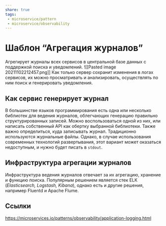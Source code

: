 ```yaml
---
share: true
tags:
 - microservice/pattern
 - microservice/observability
---
```

# Шаблон “Агрегация журналов”
Агрегирует журналы всех сервисов в центральной базе данных с поддержкой поиска и уведомлений.
![[Pasted image 20211102212457.png]]
Как только сервер сохранит изменения в логах сервисов, их можно просматривать и анализировать, осуществлять по ним поиск и генерировать уведомления.
## Как сервис генерирует журнал
В большинстве языков программирования есть одна или несколько библиотек для ведения журналов, облегчающих генерацию правильно структурированных записей. Можно воспользоваться одной из них, или написать собственный API как обертку выбранной библиотеки.
Также важно определиться, куда записывать журнал. Традиционно используются журнальные файлы. Однако, в случае использования современных технологий развертывания, этот вариант может оказаться недоступным, и нужно будет писать в `stdout`.
## Инфраструктура агрегации журналов
Инфраструктура ведения журналов отвечает за их агрегацию, хранение и функцию поиска. Популярным решением является стек ELK (*Elasticsearch, Logstash, Kibana*), однако есть и другие решения, например Fluentd и Apache Flume.
## Ссылки
https://microservices.io/patterns/observability/application-logging.html